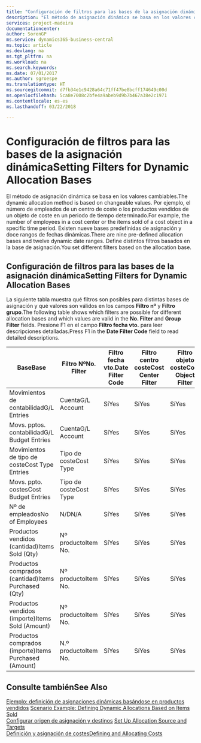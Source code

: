 ```yaml
---
title: "Configuración de filtros para las bases de la asignación dinámica | Documentos de Microsoft"
description: "El método de asignación dinámica se basa en los valores cambiables. Por ejemplo, el número de empleados de un centro de coste o los productos vendidos de un objeto de coste en un periodo de tiempo determinado. Existen nueve bases predefinidas de asignación y doce rangos de fechas dinámicas. Define distintos filtros basados en la base de asignación."
services: project-madeira
documentationcenter: 
author: SorenGP
ms.service: dynamics365-business-central
ms.topic: article
ms.devlang: na
ms.tgt_pltfrm: na
ms.workload: na
ms.search.keywords: 
ms.date: 07/01/2017
ms.author: sgroespe
ms.translationtype: HT
ms.sourcegitcommit: d7fb34e1c9428a64c71ff47be8bcff174649c00d
ms.openlocfilehash: 5ca8e7008c2bfe4a9abeb9d9b7b467a38e2c1971
ms.contentlocale: es-es
ms.lasthandoff: 03/22/2018

---
```

# <a name="setting-filters-for-dynamic-allocation-bases"></a><span data-ttu-id="5adcc-106">Configuración de filtros para las bases de la asignación dinámica</span><span class="sxs-lookup"><span data-stu-id="5adcc-106">Setting Filters for Dynamic Allocation Bases</span></span>
<span data-ttu-id="5adcc-107">El método de asignación dinámica se basa en los valores cambiables.</span><span class="sxs-lookup"><span data-stu-id="5adcc-107">The dynamic allocation method is based on changeable values.</span></span> <span data-ttu-id="5adcc-108">Por ejemplo, el número de empleados de un centro de coste o los productos vendidos de un objeto de coste en un periodo de tiempo determinado.</span><span class="sxs-lookup"><span data-stu-id="5adcc-108">For example, the number of employees in a cost center or the items sold of a cost object in a specific time period.</span></span> <span data-ttu-id="5adcc-109">Existen nueve bases predefinidas de asignación y doce rangos de fechas dinámicas.</span><span class="sxs-lookup"><span data-stu-id="5adcc-109">There are nine pre-defined allocation bases and twelve dynamic date ranges.</span></span> <span data-ttu-id="5adcc-110">Define distintos filtros basados en la base de asignación.</span><span class="sxs-lookup"><span data-stu-id="5adcc-110">You set different filters based on the allocation base.</span></span>  

## <a name="setting-filters-for-dynamic-allocation-bases"></a><span data-ttu-id="5adcc-111">Configuración de filtros para las bases de la asignación dinámica</span><span class="sxs-lookup"><span data-stu-id="5adcc-111">Setting Filters for Dynamic Allocation Bases</span></span>  
 <span data-ttu-id="5adcc-112">La siguiente tabla muestra qué filtros son posibles para distintas bases de asignación y qué valores son válidos en los campos **Filtro nº** y **Filtro grupo**.</span><span class="sxs-lookup"><span data-stu-id="5adcc-112">The following table shows which filters are possible for different allocation bases and which values are valid in the **No. Filter** and **Group Filter** fields.</span></span> <span data-ttu-id="5adcc-113">Presione F1 en el campo **Filtro fecha vto.** para leer descripciones detalladas.</span><span class="sxs-lookup"><span data-stu-id="5adcc-113">Press F1 in the **Date Filter Code** field to read detailed descriptions.</span></span>  

|<span data-ttu-id="5adcc-114">**Base**</span><span class="sxs-lookup"><span data-stu-id="5adcc-114">**Base**</span></span>|<span data-ttu-id="5adcc-115">**Filtro Nº**</span><span class="sxs-lookup"><span data-stu-id="5adcc-115">**No. Filter**</span></span>|<span data-ttu-id="5adcc-116">**Filtro fecha vto.**</span><span class="sxs-lookup"><span data-stu-id="5adcc-116">**Date Filter Code**</span></span>|<span data-ttu-id="5adcc-117">**Filtro centro coste**</span><span class="sxs-lookup"><span data-stu-id="5adcc-117">**Cost Center Filter**</span></span>|<span data-ttu-id="5adcc-118">**Filtro objeto coste**</span><span class="sxs-lookup"><span data-stu-id="5adcc-118">**Cost Object Filter**</span></span>|<span data-ttu-id="5adcc-119">**Filtro grupo**</span><span class="sxs-lookup"><span data-stu-id="5adcc-119">**Group Filter**</span></span>|  
|--------------|----------------------------------------|----------------------------------------------|------------------------------------------------|------------------------------------------------|------------------------------------------|  
|<span data-ttu-id="5adcc-120">Movimientos de contabilidad</span><span class="sxs-lookup"><span data-stu-id="5adcc-120">G/L Entries</span></span>|<span data-ttu-id="5adcc-121">Cuenta</span><span class="sxs-lookup"><span data-stu-id="5adcc-121">G/L Account</span></span>|<span data-ttu-id="5adcc-122">Sí</span><span class="sxs-lookup"><span data-stu-id="5adcc-122">Yes</span></span>|<span data-ttu-id="5adcc-123">Sí</span><span class="sxs-lookup"><span data-stu-id="5adcc-123">Yes</span></span>|<span data-ttu-id="5adcc-124">Sí</span><span class="sxs-lookup"><span data-stu-id="5adcc-124">Yes</span></span>|<span data-ttu-id="5adcc-125">N/D</span><span class="sxs-lookup"><span data-stu-id="5adcc-125">N/A</span></span>|  
|<span data-ttu-id="5adcc-126">Movs. pptos. contabilidad</span><span class="sxs-lookup"><span data-stu-id="5adcc-126">G/L Budget Entries</span></span>|<span data-ttu-id="5adcc-127">Cuenta</span><span class="sxs-lookup"><span data-stu-id="5adcc-127">G/L Account</span></span>|<span data-ttu-id="5adcc-128">Sí</span><span class="sxs-lookup"><span data-stu-id="5adcc-128">Yes</span></span>|<span data-ttu-id="5adcc-129">Sí</span><span class="sxs-lookup"><span data-stu-id="5adcc-129">Yes</span></span>|<span data-ttu-id="5adcc-130">Sí</span><span class="sxs-lookup"><span data-stu-id="5adcc-130">Yes</span></span>|<span data-ttu-id="5adcc-131">Nombres pptos. contabilidad</span><span class="sxs-lookup"><span data-stu-id="5adcc-131">G/L Budget Name</span></span>|  
|<span data-ttu-id="5adcc-132">Movimientos de tipo de coste</span><span class="sxs-lookup"><span data-stu-id="5adcc-132">Cost Type Entries</span></span>|<span data-ttu-id="5adcc-133">Tipo de coste</span><span class="sxs-lookup"><span data-stu-id="5adcc-133">Cost Type</span></span>|<span data-ttu-id="5adcc-134">Sí</span><span class="sxs-lookup"><span data-stu-id="5adcc-134">Yes</span></span>|<span data-ttu-id="5adcc-135">Sí</span><span class="sxs-lookup"><span data-stu-id="5adcc-135">Yes</span></span>|<span data-ttu-id="5adcc-136">Sí</span><span class="sxs-lookup"><span data-stu-id="5adcc-136">Yes</span></span>|<span data-ttu-id="5adcc-137">N/D</span><span class="sxs-lookup"><span data-stu-id="5adcc-137">N/A</span></span>|  
|<span data-ttu-id="5adcc-138">Movs. ppto. costes</span><span class="sxs-lookup"><span data-stu-id="5adcc-138">Cost Budget Entries</span></span>|<span data-ttu-id="5adcc-139">Tipo de coste</span><span class="sxs-lookup"><span data-stu-id="5adcc-139">Cost Type</span></span>|<span data-ttu-id="5adcc-140">Sí</span><span class="sxs-lookup"><span data-stu-id="5adcc-140">Yes</span></span>|<span data-ttu-id="5adcc-141">Sí</span><span class="sxs-lookup"><span data-stu-id="5adcc-141">Yes</span></span>|<span data-ttu-id="5adcc-142">Sí</span><span class="sxs-lookup"><span data-stu-id="5adcc-142">Yes</span></span>|<span data-ttu-id="5adcc-143">Nombre ppto.</span><span class="sxs-lookup"><span data-stu-id="5adcc-143">Budget Name</span></span>|  
|<span data-ttu-id="5adcc-144">Nº de empleados</span><span class="sxs-lookup"><span data-stu-id="5adcc-144">No of Employees</span></span>|<span data-ttu-id="5adcc-145">N/D</span><span class="sxs-lookup"><span data-stu-id="5adcc-145">N/A</span></span>|<span data-ttu-id="5adcc-146">Sí</span><span class="sxs-lookup"><span data-stu-id="5adcc-146">Yes</span></span>|<span data-ttu-id="5adcc-147">Sí</span><span class="sxs-lookup"><span data-stu-id="5adcc-147">Yes</span></span>|<span data-ttu-id="5adcc-148">Sí</span><span class="sxs-lookup"><span data-stu-id="5adcc-148">Yes</span></span>|<span data-ttu-id="5adcc-149">N/D</span><span class="sxs-lookup"><span data-stu-id="5adcc-149">N/A</span></span>|  
|<span data-ttu-id="5adcc-150">Productos vendidos (cantidad)</span><span class="sxs-lookup"><span data-stu-id="5adcc-150">Items Sold (Qty)</span></span>|<span data-ttu-id="5adcc-151">Nº producto</span><span class="sxs-lookup"><span data-stu-id="5adcc-151">Item No.</span></span>|<span data-ttu-id="5adcc-152">Sí</span><span class="sxs-lookup"><span data-stu-id="5adcc-152">Yes</span></span>|<span data-ttu-id="5adcc-153">Sí</span><span class="sxs-lookup"><span data-stu-id="5adcc-153">Yes</span></span>|<span data-ttu-id="5adcc-154">Sí</span><span class="sxs-lookup"><span data-stu-id="5adcc-154">Yes</span></span>|<span data-ttu-id="5adcc-155">Grupo contable existencias</span><span class="sxs-lookup"><span data-stu-id="5adcc-155">Inventory Posting Group</span></span>|  
|<span data-ttu-id="5adcc-156">Productos comprados (cantidad)</span><span class="sxs-lookup"><span data-stu-id="5adcc-156">Items Purchased (Qty)</span></span>|<span data-ttu-id="5adcc-157">Nº producto</span><span class="sxs-lookup"><span data-stu-id="5adcc-157">Item No.</span></span>|<span data-ttu-id="5adcc-158">Sí</span><span class="sxs-lookup"><span data-stu-id="5adcc-158">Yes</span></span>|<span data-ttu-id="5adcc-159">Sí</span><span class="sxs-lookup"><span data-stu-id="5adcc-159">Yes</span></span>|<span data-ttu-id="5adcc-160">Sí</span><span class="sxs-lookup"><span data-stu-id="5adcc-160">Yes</span></span>|<span data-ttu-id="5adcc-161">Grupo contable existencias</span><span class="sxs-lookup"><span data-stu-id="5adcc-161">Inventory Posting Group</span></span>|  
|<span data-ttu-id="5adcc-162">Productos vendidos (importe)</span><span class="sxs-lookup"><span data-stu-id="5adcc-162">Items Sold (Amount)</span></span>|<span data-ttu-id="5adcc-163">Nº producto</span><span class="sxs-lookup"><span data-stu-id="5adcc-163">Item No.</span></span>|<span data-ttu-id="5adcc-164">Sí</span><span class="sxs-lookup"><span data-stu-id="5adcc-164">Yes</span></span>|<span data-ttu-id="5adcc-165">Sí</span><span class="sxs-lookup"><span data-stu-id="5adcc-165">Yes</span></span>|<span data-ttu-id="5adcc-166">Sí</span><span class="sxs-lookup"><span data-stu-id="5adcc-166">Yes</span></span>|<span data-ttu-id="5adcc-167">Grupo contable existencias</span><span class="sxs-lookup"><span data-stu-id="5adcc-167">Inventory Posting Group</span></span>|  
|<span data-ttu-id="5adcc-168">Productos comprados (importe)</span><span class="sxs-lookup"><span data-stu-id="5adcc-168">Items Purchased (Amount)</span></span>|<span data-ttu-id="5adcc-169">N.º producto</span><span class="sxs-lookup"><span data-stu-id="5adcc-169">Item No.</span></span>|<span data-ttu-id="5adcc-170">Sí</span><span class="sxs-lookup"><span data-stu-id="5adcc-170">Yes</span></span>|<span data-ttu-id="5adcc-171">Sí</span><span class="sxs-lookup"><span data-stu-id="5adcc-171">Yes</span></span>|<span data-ttu-id="5adcc-172">Sí</span><span class="sxs-lookup"><span data-stu-id="5adcc-172">Yes</span></span>|<span data-ttu-id="5adcc-173">Grupo contable inventario</span><span class="sxs-lookup"><span data-stu-id="5adcc-173">Inventory Posting Group</span></span>|  

## <a name="see-also"></a><span data-ttu-id="5adcc-174">Consulte también</span><span class="sxs-lookup"><span data-stu-id="5adcc-174">See Also</span></span>  
 <span data-ttu-id="5adcc-175">[Ejemplo: definición de asignaciones dinámicas basándose en productos vendidos](finance-scenario-example-defining-dynamic-allocations-based-on-items-sold.md) </span><span class="sxs-lookup"><span data-stu-id="5adcc-175">[Scenario Example: Defining Dynamic Allocations Based on Items Sold](finance-scenario-example-defining-dynamic-allocations-based-on-items-sold.md) </span></span>  
 <span data-ttu-id="5adcc-176">[Configurar origen de asignación y destinos](finance-how-to-set-up-allocation-source-and-targets.md) </span><span class="sxs-lookup"><span data-stu-id="5adcc-176">[Set Up Allocation Source and Targets](finance-how-to-set-up-allocation-source-and-targets.md) </span></span>  
 [<span data-ttu-id="5adcc-177">Definición y asignación de costes</span><span class="sxs-lookup"><span data-stu-id="5adcc-177">Defining and Allocating Costs</span></span>](finance-define-and-allocate-costs.md)

